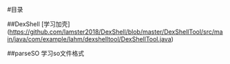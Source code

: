 #目录 

##DexShell
[学习加壳]
(https://github.com/lamster2018/DexShell/blob/master/DexShellTool/src/main/java/com/example/lahm/dexshelltool/DexShellTool.java)

##parseSO
学习so文件格式
